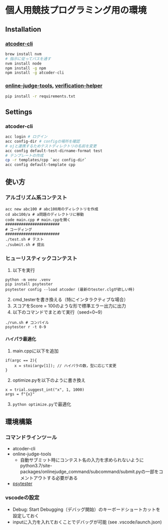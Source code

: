 # 個人用競技プログラミング用の環境
## Installation
### [atcoder-cli](https://github.com/Tatamo/atcoder-cli)
```bash
brew install nvm
# 指示に従ってパスを通す
nvm install node
npm install -g npm
npm install -g atcoder-cli
```
### [online-judge-tools](https://github.com/online-judge-tools/oj), [verification-helper](https://github.com/online-judge-tools/verification-helper)
```bash
pip install -r requirements.txt
```

## Settings
### atcoder-cli
```bash
acc login # ログイン
acc config-dir # configの場所を確認
# ojと連携するためテストディレクトリの名前を変更
acc config default-test-dirname-format test
# テンプレートの作成
cp -r templates/cpp `acc config-dir`
acc config default-template cpp
```
## 使い方
### アルゴリズム系コンテスト
```
acc new abc100 # abc100用のディレクトリを作成
cd abc100/a # a問題のディレクトリに移動
code main.cpp # main.cppを開く
########################
# コーディング
########################
./test.sh # テスト
./submit.sh # 提出
```
### ヒューリスティックコンテスト
1. 以下を実行
```
python -m venv .venv
pip install psytester
psytester config --load atcoder (最新のtester.clgが欲しい時)
```
2. cmd_testerを書き換える（特にインタラクティブな場合）
3. スコアをScore = 100のような形で標準エラー出力に出力
3. 以下のコマンドでまとめて実行（seed=0~9）
```
./run.sh # コンパイル
psytester r -t 0-9
```

#### ハイパラ最適化
1. main.cppに以下を追加
```
if(argc == 2){
    x = stoi(argv[1]); // ハイパラの数，型に応じて変更
}
```
2. optimize.pyを以下のように書き換え
```
x = trial.suggest_int("x", 1, 1000)
args = f"{x}"
```
3. `python optimize.py`で最適化

## 環境構築
### コマンドラインツール
- atcoder-cli
- online-judge-tools
  - 自動サブミット時にコンテスト名の入力を求められないようにpython3.7/site-packages/onlinejudge_command/subcommand/submit.pyの一部をコメントアウトする必要がある
- [psytester](https://github.com/FakePsyho/psytester)
### vscodeの設定
- Debug: Start Debugging（デバッグ開始）のキーボードショートカットを設定しておく
- inputに入力を入れておくことでデバッグが可能 (see .vscode/launch.json)
